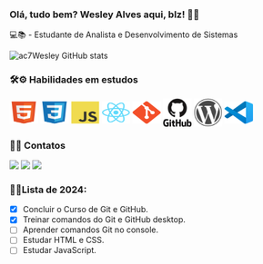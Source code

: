### Olá, tudo bem? Wesley Alves aqui, blz! 🤙🏾

💻📚 - Estudante de Analista e Desenvolvimento de Sistemas <br>

![ac7Wesley GitHub stats](https://github-readme-stats.vercel.app/api?username=ac7wesley&show_icons=true&theme=dracula)

### 🛠️⚙️ Habilidades em estudos

<div style="display: inline_block">
<a href="https://pt.wikipedia.org/wiki/HTML5" target="_blank"><img align="center" alt="ac7wesley html5" height="40" width="50" src="https://raw.githubusercontent.com/devicons/devicon/master/icons/html5/html5-original.svg"></a>
<a href="https://developer.mozilla.org/pt-BR/docs/Web/CSS" target="_blank"><img align="center" alt="ac7wesley CSS3" height="40" width="50" src="https://raw.githubusercontent.com/devicons/devicon/master/icons/css3/css3-original.svg"></a>
<a href="https://developer.mozilla.org/pt-BR/docs/Web/JavaScript" target="_blank"><img align="center" alt="ac7wesley javascript" height="40" width="50" src="https://raw.githubusercontent.com/devicons/devicon/master/icons/javascript/javascript-original.svg"></a>
<a href="https://pt.wikipedia.org/wiki/React_(JavaScript)" target="_blank"><img align="center" alt="ac7wesley react" height="40" width="50" src="https://raw.githubusercontent.com/devicons/devicon/master/icons/react/react-original.svg"></a>
<a href="https://git-scm.com/" target="_blank"><img align="center" alt="ac7wesley git" height="40" width="50" src="https://raw.githubusercontent.com/devicons/devicon/master/icons/git/git-plain.svg"></a>
<a href="https://pt.wikipedia.org/wiki/GitHub" torget="_blank"><img align="center" alt="ac7wesley github" height="50" width="50" src="https://raw.githubusercontent.com/devicons/devicon/master/icons/github/github-original-wordmark.svg"></a>
<a href="https://codex.wordpress.org/pt-br:P%C3%A1gina_Inicial" target="_blank"><img align="center" alt="ac7wesley wordpress" height="50" width="50" src="https://raw.githubusercontent.com/devicons/devicon/master/icons/wordpress/wordpress-plain.svg"></a>
<a href="https://pt.wikipedia.org/wiki/Visual_Studio_Code" target="_blank"><img align="center" alt="ac7wesley vscode" height="40" width="50" src="https://raw.githubusercontent.com/devicons/devicon/master/icons/vscode/vscode-original.svg"></a>
</div>

### 📱📧 Contatos

<div>
<a href="mailto:ac7wesley@gmail.com"><img src="https://img.shields.io/badge/Gmail-D14836?style=for-the-badge&logo=gmail&logoColor=white" target="_blank"></a>
<a href="https://web.whatsapp.com/send/?phone=5562996173322"><img src="https://img.shields.io/badge/WhatsApp-25D366?style=for-the-badge&logo=whatsapp&logoColor=white"></a>
<a href="https://github.com/ac7wesley"><img src="https://img.shields.io/badge/GitHub-100000?style=for-the-badge&logo=github&logoColor=white"></a>
</div>

### 📘📜Lista de 2024:
- [x] Concluir o Curso de Git e GitHub.
- [x] Treinar comandos do Git e GitHub desktop.
- [ ] Aprender comandos Git no console.
- [ ] Estudar HTML e CSS.
- [ ] Estudar JavaScript.
